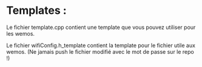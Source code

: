 # Templates :
Le fichier template.cpp contient une template que vous pouvez utiliser pour les wemos.

Le fichier wifiConfig.h_template contient la template pour le fichier utile aux wemos. (Ne jamais push le fichier modifié avec le mot de passe sur le repo !)
